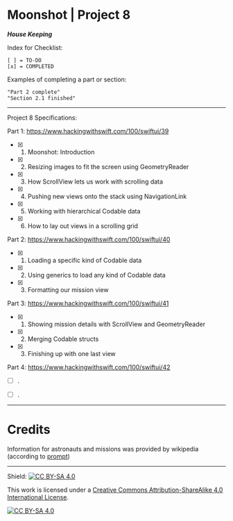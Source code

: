 
#  Moonshot | Project 8

***House Keeping***

Index for Checklist:

    [ ] = TO-DO
    [x] = COMPLETED

Examples of completing a part or section:

    "Part 2 complete"
    "Section 2.1 finished"

______
Project 8 Specifications:

Part 1: https://www.hackingwithswift.com/100/swiftui/39

- [x] 1. Moonshot: Introduction
- [x] 2. Resizing images to fit the screen using GeometryReader
- [x] 3. How ScrollView lets us work with scrolling data
- [x] 4. Pushing new views onto the stack using NavigationLink
- [x] 5. Working with hierarchical Codable data
- [x] 6. How to lay out views in a scrolling grid



Part 2: https://www.hackingwithswift.com/100/swiftui/40
- [x] 1. Loading a specific kind of Codable data
- [x] 2. Using generics to load any kind of Codable data
- [x] 3. Formatting our mission view



Part 3: https://www.hackingwithswift.com/100/swiftui/41
- [x] 1. Showing mission details with ScrollView and GeometryReader
- [x] 2. Merging Codable structs
- [x] 3. Finishing up with one last view


Part 4: https://www.hackingwithswift.com/100/swiftui/42
- [ ] . 
- [ ] . 


------
# Credits
Information for astronauts and missions was provided by wikipedia (according to [prompt](https://www.hackingwithswift.com/books/ios-swiftui/loading-a-specific-kind-of-codable-data))

------

Shield: [![CC BY-SA 4.0][cc-by-sa-shield]][cc-by-sa]

This work is licensed under a
[Creative Commons Attribution-ShareAlike 4.0 International License][cc-by-sa].

[![CC BY-SA 4.0][cc-by-sa-image]][cc-by-sa]

[cc-by-sa]: http://creativecommons.org/licenses/by-sa/4.0/
[cc-by-sa-image]: https://licensebuttons.net/l/by-sa/4.0/88x31.png
[cc-by-sa-shield]: https://img.shields.io/badge/License-CC%20BY--SA%204.0-lightgrey.svg

